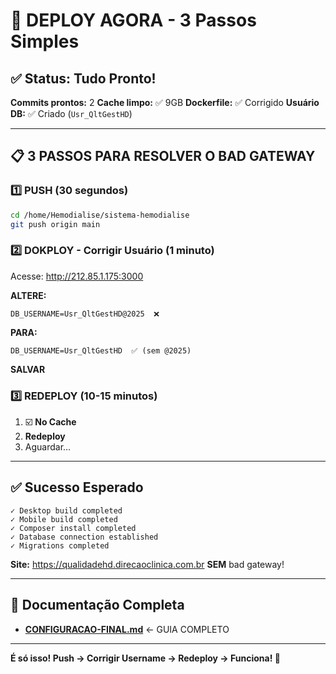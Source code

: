 # 🚀 DEPLOY AGORA - 3 Passos Simples

## ✅ Status: Tudo Pronto!

**Commits prontos:** 2
**Cache limpo:** ✅ 9GB
**Dockerfile:** ✅ Corrigido
**Usuário DB:** ✅ Criado (`Usr_QltGestHD`)

---

## 📋 3 PASSOS PARA RESOLVER O BAD GATEWAY

### 1️⃣ PUSH (30 segundos)

```bash
cd /home/Hemodialise/sistema-hemodialise
git push origin main
```

### 2️⃣ DOKPLOY - Corrigir Usuário (1 minuto)

Acesse: http://212.85.1.175:3000

**ALTERE:**
```
DB_USERNAME=Usr_QltGestHD@2025  ❌
```

**PARA:**
```
DB_USERNAME=Usr_QltGestHD  ✅ (sem @2025)
```

**SALVAR**

### 3️⃣ REDEPLOY (10-15 minutos)

1. ☑️ **No Cache**
2. **Redeploy**
3. Aguardar...

---

## ✅ Sucesso Esperado

```
✓ Desktop build completed
✓ Mobile build completed
✓ Composer install completed
✓ Database connection established
✓ Migrations completed
```

**Site:** https://qualidadehd.direcaoclinica.com.br **SEM** bad gateway!

---

## 📄 Documentação Completa

- **[CONFIGURACAO-FINAL.md](CONFIGURACAO-FINAL.md)** ← GUIA COMPLETO

---

**É só isso! Push → Corrigir Username → Redeploy → Funciona! 🎉**
